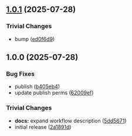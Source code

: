 ## [1.0.1](https://github.com/rvagg/ghreview/compare/v1.0.0...v1.0.1) (2025-07-28)

### Trivial Changes

* bump ([ed0f6d9](https://github.com/rvagg/ghreview/commit/ed0f6d9b16c52566b1238f4b5ccdc362f5660d82))

## 1.0.0 (2025-07-28)

### Bug Fixes

* publish ([b405eb4](https://github.com/rvagg/ghreview/commit/b405eb4cff0d13e856da0aeee895d7601d9f3763))
* update publish perms ([62009ef](https://github.com/rvagg/ghreview/commit/62009ef718d06664efb3ac5a001e5b84fe5364a0))

### Trivial Changes

* **docs:** expand workflow description ([5dd5671](https://github.com/rvagg/ghreview/commit/5dd5671f455dfa83bda88a1f8e0fab2fa9d836af))
* initial release ([2a1891d](https://github.com/rvagg/ghreview/commit/2a1891d9c7661f3bb761a8d2dfa36da1287fcea3))
